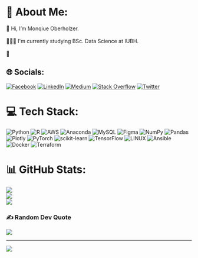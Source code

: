 # 💫 About Me:
👋 Hi, I’m Monqiue Oberholzer.<br><br>👩🏻‍💻 I'm currently studying BSc. Data Science at IUBH.<br><br>👀


## 🌐 Socials:
[![Facebook](https://img.shields.io/badge/Facebook-%231877F2.svg?logo=Facebook&logoColor=white)](https://facebook.com/monique.oberholzer.520) [![LinkedIn](https://img.shields.io/badge/LinkedIn-%230077B5.svg?logo=linkedin&logoColor=white)](https://linkedin.com/in/monique-copywriting) [![Medium](https://img.shields.io/badge/Medium-12100E?logo=medium&logoColor=white)](https://medium.com/@monique_88035) [![Stack Overflow](https://img.shields.io/badge/-Stackoverflow-FE7A16?logo=stack-overflow&logoColor=white)](https://stackoverflow.com/users/22168231) [![Twitter](https://img.shields.io/badge/Twitter-%231DA1F2.svg?logo=Twitter&logoColor=white)](https://twitter.com/https://twitter.com/HelloMoniqueO) 

# 💻 Tech Stack:
![Python](https://img.shields.io/badge/python-3670A0?style=flat&logo=python&logoColor=ffdd54) ![R](https://img.shields.io/badge/r-%23276DC3.svg?style=flat&logo=r&logoColor=white) ![AWS](https://img.shields.io/badge/AWS-%23FF9900.svg?style=flat&logo=amazon-aws&logoColor=white) ![Anaconda](https://img.shields.io/badge/Anaconda-%2344A833.svg?style=flat&logo=anaconda&logoColor=white) ![MySQL](https://img.shields.io/badge/mysql-%2300f.svg?style=flat&logo=mysql&logoColor=white) 	![Figma](https://img.shields.io/badge/figma-%23F24E1E.svg?style=flat&logo=figma&logoColor=white) ![NumPy](https://img.shields.io/badge/numpy-%23013243.svg?style=flat&logo=numpy&logoColor=white) ![Pandas](https://img.shields.io/badge/pandas-%23150458.svg?style=flat&logo=pandas&logoColor=white) ![Plotly](https://img.shields.io/badge/Plotly-%233F4F75.svg?style=flat&logo=plotly&logoColor=white) ![PyTorch](https://img.shields.io/badge/PyTorch-%23EE4C2C.svg?style=flat&logo=PyTorch&logoColor=white) ![scikit-learn](https://img.shields.io/badge/scikit--learn-%23F7931E.svg?style=flat&logo=scikit-learn&logoColor=white) ![TensorFlow](https://img.shields.io/badge/TensorFlow-%23FF6F00.svg?style=flat&logo=TensorFlow&logoColor=white) ![LINUX](https://img.shields.io/badge/Linux-FCC624?style=flat&logo=linux&logoColor=black) ![Ansible](https://img.shields.io/badge/ansible-%231A1918.svg?style=flat&logo=ansible&logoColor=white) ![Docker](https://img.shields.io/badge/docker-%230db7ed.svg?style=flat&logo=docker&logoColor=white) ![Terraform](https://img.shields.io/badge/terraform-%235835CC.svg?style=flat&logo=terraform&logoColor=white)
# 📊 GitHub Stats:
![](https://github-readme-stats.vercel.app/api?username=Monique-Oberholzer&theme=radical&hide_border=true&include_all_commits=true&count_private=true)<br/>
![](https://github-readme-streak-stats.herokuapp.com/?user=Monique-Oberholzer&theme=radical&hide_border=true)<br/>
![](https://github-readme-stats.vercel.app/api/top-langs/?username=Monique-Oberholzer&theme=radical&hide_border=true&include_all_commits=true&count_private=true&layout=compact)

### ✍️ Random Dev Quote
![](https://quotes-github-readme.vercel.app/api?type=horizontal&theme=radical)

---
[![](https://visitcount.itsvg.in/api?id=Monique-Oberholzer&icon=6&color=5)](https://visitcount.itsvg.in)

<!-- Proudly created with GPRM ( https://gprm.itsvg.in ) -->
<!---
Monique-Oberholzer/Monique-Oberholzer is a ✨ special ✨ repository because its `README.md` (this file) appears on your GitHub profile.
You can click the Preview link to take a look at your changes.
--->
